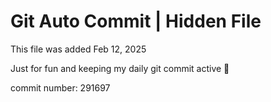 # Git Auto Commit | Hidden File

This file was added Feb 12, 2025

Just for fun and keeping my daily git commit active 🤪

commit number: 291697
